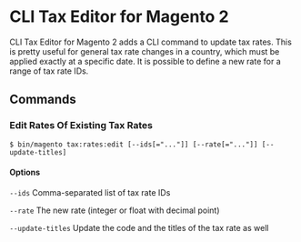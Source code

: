 # CLI Tax Editor for Magento 2
CLI Tax Editor for Magento 2 adds a CLI command to update tax rates. This is pretty useful for general tax rate changes in a country, which must be applied exactly at a specific date. It is possible to define a new rate for a range of tax rate IDs.

## Commands

### Edit Rates Of Existing Tax Rates

    $ bin/magento tax:rates:edit [--ids[="..."]] [--rate[="..."]] [--update-titles]

#### Options

`--ids`            Comma-separated list of tax rate IDs

`--rate`           The new rate (integer or float with decimal point)

`--update-titles`  Update the code and the titles of the tax rate as well
